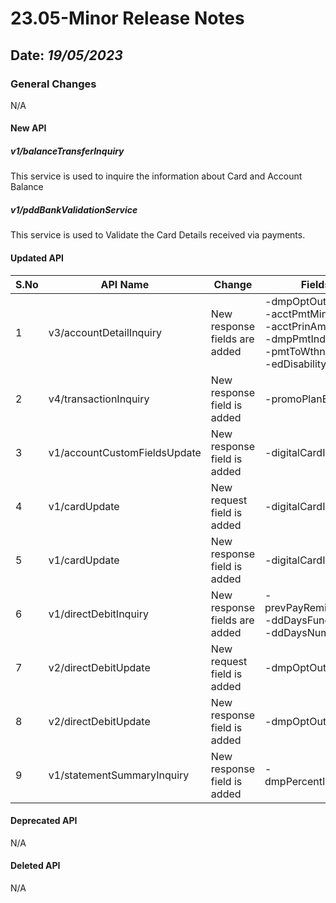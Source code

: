# 23.05-Minor Release Notes

## Date: *19/05/2023*

### General Changes

N/A

#### New API

##### *v1/balanceTransferInquiry*

This service is used to inquire the information about Card and Account Balance

##### *v1/pddBankValidationService*

This service is used to Validate the Card Details received via payments.

#### Updated API

| S.No | API Name                     | Change                        | Fields                                                                                                                  |
|------|------------------------------|-------------------------------|-------------------------------------------------------------------------------------------------------------------------|
| 1    | v3/accountDetailInquiry      | New response fields are added | -dmpOptOutFlag <br/> -acctPmtMinAmt <br/> -acctPrinAmtPct <br/> -dmpPmtInd <br/> -pmtToWthnLimit <br/> -edDisabilityInd |
| 2    | v4/transactionInquiry        | New response field is added   | -promoPlanExpDt                                                                                                         |
| 3    | v1/accountCustomFieldsUpdate | New response field is added   | -digitalCardInd                                                                                                         |
| 4    | v1/cardUpdate                | New request field is added    | -digitalCardInd                                                                                                         |
| 5    | v1/cardUpdate                | New response field is added   | -digitalCardInd                                                                                                         |
| 6    | v1/directDebitInquiry        | New response fields are added | -prevPayRemitMethod <br/> -ddDaysFunction <br/> -ddDaysNumber                                                           |
| 7    | v2/directDebitUpdate         | New request field is added    | -dmpOptOutFlag                                                                                                          |
| 8    | v2/directDebitUpdate         | New response field is added   | -dmpOptOutFlag                                                                                                          |
| 9    | v1/statementSummaryInquiry   | New response field is added   | -dmpPercentIndicator                                                                                                    |

#### Deprecated API

N/A

#### Deleted API

N/A